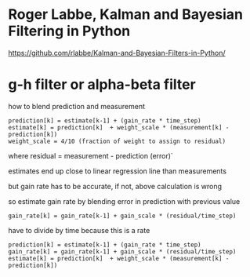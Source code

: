 
# Roger Labbe, Kalman and Bayesian Filtering in Python

https://github.com/rlabbe/Kalman-and-Bayesian-Filters-in-Python/

# g-h filter or alpha-beta filter

how to blend prediction and measurement

```
prediction[k] = estimate[k-1] + (gain_rate * time_step)
estimate[k] = prediction[k]  + weight_scale * (measurement[k] - prediction[k])
weight_scale = 4/10 (fraction of weight to assign to residual)
```
where residual = measurement - prediction (error)`

estimates end up close to linear regression line than measurements

but gain rate has to be accurate, if not, above calculation is wrong

so estimate gain rate by blending error in prediction with previous value

```
gain_rate[k] = gain_rate[k-1] + gain_scale * (residual/time_step)
```

have to divide by time because this is a rate

```
prediction[k] = estimate[k-1] + (gain_rate * time_step)
gain_rate[k] = gain_rate[k-1] + gain_scale * (residual/time_step)
estimate[k] = prediction[k]  + weight_scale * (measurement[k] - prediction[k])
```
